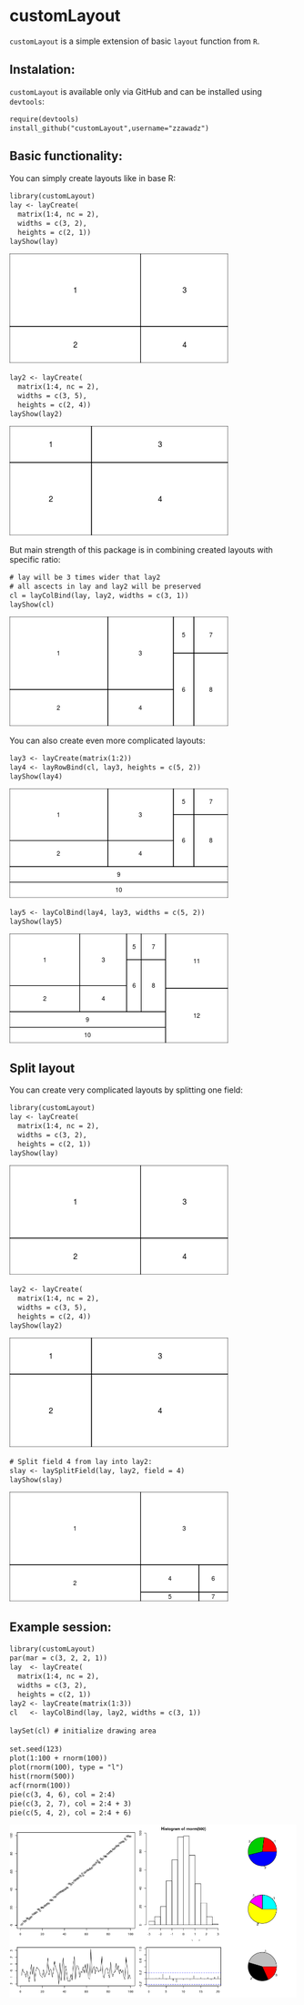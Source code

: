 customLayout
============

`customLayout` is a simple extension of basic `layout` function from
`R`.

Instalation:
------------

`customLayout` is available only via GitHub and can be installed using
`devtools`:

    require(devtools)
    install_github("customLayout",username="zzawadz")

Basic functionality:
--------------------

You can simply create layouts like in base R:

    library(customLayout)
    lay <- layCreate(
      matrix(1:4, nc = 2),
      widths = c(3, 2),
      heights = c(2, 1))
    layShow(lay)

![](README_files/figure-markdown_strict/base-1.png)

    lay2 <- layCreate(
      matrix(1:4, nc = 2),
      widths = c(3, 5),
      heights = c(2, 4))
    layShow(lay2)

![](README_files/figure-markdown_strict/base-2.png)

But main strength of this package is in combining created layouts with
specific ratio:

    # lay will be 3 times wider that lay2
    # all ascects in lay and lay2 will be preserved
    cl = layColBind(lay, lay2, widths = c(3, 1))
    layShow(cl)

![](README_files/figure-markdown_strict/combine-1.png)

You can also create even more complicated layouts:

    lay3 <- layCreate(matrix(1:2))
    lay4 <- layRowBind(cl, lay3, heights = c(5, 2))
    layShow(lay4)

![](README_files/figure-markdown_strict/complicated-1.png)

    lay5 <- layColBind(lay4, lay3, widths = c(5, 2))
    layShow(lay5)

![](README_files/figure-markdown_strict/complicated-2.png)

Split layout
------------

You can create very complicated layouts by splitting one field:

    library(customLayout)
    lay <- layCreate(
      matrix(1:4, nc = 2),
      widths = c(3, 2),
      heights = c(2, 1))
    layShow(lay)

![](README_files/figure-markdown_strict/split-1.png)

    lay2 <- layCreate(
      matrix(1:4, nc = 2),
      widths = c(3, 5),
      heights = c(2, 4))
    layShow(lay2)

![](README_files/figure-markdown_strict/split-2.png)

    # Split field 4 from lay into lay2:
    slay <- laySplitField(lay, lay2, field = 4)
    layShow(slay)

![](README_files/figure-markdown_strict/split-3.png)

Example session:
----------------

    library(customLayout)
    par(mar = c(3, 2, 2, 1))
    lay  <- layCreate(
      matrix(1:4, nc = 2),
      widths = c(3, 2),
      heights = c(2, 1))
    lay2 <- layCreate(matrix(1:3))
    cl   <- layColBind(lay, lay2, widths = c(3, 1))

    laySet(cl) # initialize drawing area

    set.seed(123)
    plot(1:100 + rnorm(100))
    plot(rnorm(100), type = "l")
    hist(rnorm(500))
    acf(rnorm(100))
    pie(c(3, 4, 6), col = 2:4)
    pie(c(3, 2, 7), col = 2:4 + 3)
    pie(c(5, 4, 2), col = 2:4 + 6)

![](README_files/figure-markdown_strict/example-1.png)
